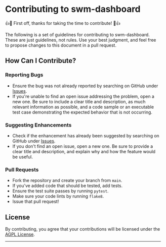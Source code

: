 # Contributing to swm-dashboard

👍🎉 First off, thanks for taking the time to contribute! 🎉👍

The following is a set of guidelines for contributing to swm-dashboard. These are just guidelines, not rules. Use your best judgment, and feel free to propose changes to this document in a pull request.

## How Can I Contribute?

### Reporting Bugs

- Ensure the bug was not already reported by searching on GitHub under [Issues](https://github.com/axel-bruening/swm-dashboard/issues).
- If you're unable to find an open issue addressing the problem, open a new one. Be sure to include a clear title and description, as much relevant information as possible, and a code sample or an executable test case demonstrating the expected behavior that is not occurring.

### Suggesting Enhancements

- Check if the enhancement has already been suggested by searching on GitHub under [Issues](https://github.com/axel-bruening/swm-dashboard/issues).
- If you don't find an open issue, open a new one. Be sure to provide a clear title and description, and explain why and how the feature would be useful.

### Pull Requests

- Fork the repository and create your branch from `main`.
- If you've added code that should be tested, add tests.
- Ensure the test suite passes by running `pytest`.
- Make sure your code lints by running `flake8`.
- Issue that pull request!

## License

By contributing, you agree that your contributions will be licensed under the [AGPL License](LICENSE).

---
